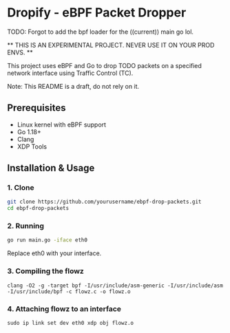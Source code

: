 # Dropify - eBPF Packet Dropper

TODO: Forgot to add the bpf loader for the ((current)) main go lol.

** THIS IS AN EXPERIMENTAL PROJECT. NEVER USE IT ON YOUR PROD ENVS. **

This project uses eBPF and Go to drop TODO packets on a specified network interface using Traffic Control (TC).

Note: This README is a draft, do not rely on it.

## Prerequisites
- Linux kernel with eBPF support
- Go 1.18+
- Clang
- XDP Tools

## Installation & Usage

### 1. Clone
```sh
git clone https://github.com/yourusername/ebpf-drop-packets.git
cd ebpf-drop-packets
```

### 2. Running
```sh
go run main.go -iface eth0
```
Replace eth0 with your interface.

### 3. Compiling the flowz
```
clang -O2 -g -target bpf -I/usr/include/asm-generic -I/usr/include/asm -I/usr/include/bpf -c flowz.c -o flowz.o
```

### 4. Attaching flowz to an interface
```
sudo ip link set dev eth0 xdp obj flowz.o
```
